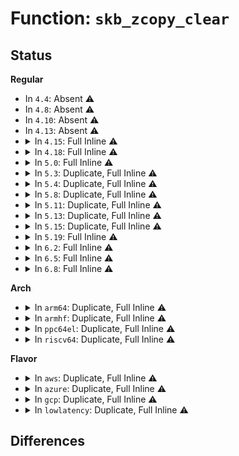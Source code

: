 # Function: <code>skb_zcopy_clear</code>

## Status
<b>Regular</b>
<ul>
<li>
In <code>4.4</code>: Absent ⚠️
</li>
<li>
In <code>4.8</code>: Absent ⚠️
</li>
<li>
In <code>4.10</code>: Absent ⚠️
</li>
<li>
In <code>4.13</code>: Absent ⚠️
</li>
<li>
<details>
<summary>In <code>4.15</code>: Full Inline ⚠️</summary>

**Collision:** Unique Static

**Inline:** Full

**Transformation:** False

**Instances:**

```
In net/core/skbuff.c (ffffffff81835614)
Location: include/linux/skbuff.h:1295
Inline: True
Inline callers:
  - net/core/skbuff.c:skb_zerocopy
  - net/core/skbuff.c:__pskb_pull_tail
  - net/core/skbuff.c:skb_copy_ubufs
  - net/core/skbuff.c:skb_release_data
```
</details>
</li>
<li>
<details>
<summary>In <code>4.18</code>: Full Inline ⚠️</summary>

**Collision:** Unique Static

**Inline:** Full

**Transformation:** False

**Instances:**

```
In net/core/skbuff.c (ffffffff8188126e)
Location: include/linux/skbuff.h:1306
Inline: True
Inline callers:
  - net/core/skbuff.c:skb_zerocopy
  - net/core/skbuff.c:__pskb_pull_tail
  - net/core/skbuff.c:skb_copy_ubufs
  - net/core/skbuff.c:skb_release_data
```
</details>
</li>
<li>
<details>
<summary>In <code>5.0</code>: Full Inline ⚠️</summary>

**Collision:** Unique Static

**Inline:** Full

**Transformation:** False

**Instances:**

```
In net/core/skbuff.c (ffffffff818a050c)
Location: include/linux/skbuff.h:1364
Inline: True
Inline callers:
  - net/core/skbuff.c:skb_zerocopy
  - net/core/skbuff.c:skb_zerocopy
  - net/core/skbuff.c:__pskb_pull_tail
  - net/core/skbuff.c:__pskb_pull_tail
  - net/core/skbuff.c:skb_copy_ubufs
  - net/core/skbuff.c:skb_copy_ubufs
  - net/core/skbuff.c:skb_release_data
  - net/core/skbuff.c:skb_release_data
```
</details>
</li>
<li>
<details>
<summary>In <code>5.3</code>: Duplicate, Full Inline ⚠️</summary>

**Collision:** Static Duplication

**Inline:** Full

**Transformation:** False

**Instances:**

```
In net/core/skbuff.c (ffffffff818eaf39)
Location: include/linux/skbuff.h:1452
Inline: True
Inline callers:
  - net/core/skbuff.c:skb_zerocopy
  - net/core/skbuff.c:skb_zerocopy
  - net/core/skbuff.c:__pskb_pull_tail
  - net/core/skbuff.c:__pskb_pull_tail
  - net/core/skbuff.c:skb_copy_ubufs
  - net/core/skbuff.c:skb_copy_ubufs
  - net/core/skbuff.c:skb_release_data
  - net/core/skbuff.c:skb_release_data
```
```
In net/ipv4/tcp.c (ffffffff8198c70e)
Location: include/linux/skbuff.h:1452
Inline: True
Inline callers:
  - net/ipv4/tcp.c:tcp_write_queue_purge
  - net/ipv4/tcp.c:tcp_write_queue_purge
```
```
In net/ipv4/tcp_input.c (ffffffff81991613)
Location: include/linux/skbuff.h:1452
Inline: True
Inline callers:
  - net/ipv4/tcp_input.c:tcp_clean_rtx_queue
  - net/ipv4/tcp_input.c:tcp_shifted_skb
```
```
In net/ipv4/tcp_output.c (ffffffff8199e6b5)
Location: include/linux/skbuff.h:1452
Inline: True
Inline callers:
  - net/ipv4/tcp_output.c:tcp_send_synack
  - net/ipv4/tcp_output.c:__tcp_retransmit_skb
  - net/ipv4/tcp_output.c:tcp_mtu_probe
```
</details>
</li>
<li>
<details>
<summary>In <code>5.4</code>: Duplicate, Full Inline ⚠️</summary>

**Collision:** Static Duplication

**Inline:** Full

**Transformation:** False

**Instances:**

```
In net/core/skbuff.c (ffffffff8191d09e)
Location: include/linux/skbuff.h:1449
Inline: True
Inline callers:
  - net/core/skbuff.c:skb_zerocopy
  - net/core/skbuff.c:skb_zerocopy
  - net/core/skbuff.c:__pskb_pull_tail
  - net/core/skbuff.c:__pskb_pull_tail
  - net/core/skbuff.c:skb_copy_ubufs
  - net/core/skbuff.c:skb_copy_ubufs
  - net/core/skbuff.c:skb_release_data
  - net/core/skbuff.c:skb_release_data
```
```
In net/ipv4/tcp.c (ffffffff819c307d)
Location: include/linux/skbuff.h:1449
Inline: True
Inline callers:
  - net/ipv4/tcp.c:tcp_write_queue_purge
  - net/ipv4/tcp.c:tcp_write_queue_purge
```
```
In net/ipv4/tcp_input.c (ffffffff819c81ed)
Location: include/linux/skbuff.h:1449
Inline: True
Inline callers:
  - net/ipv4/tcp_input.c:tcp_clean_rtx_queue
  - net/ipv4/tcp_input.c:tcp_shifted_skb
```
```
In net/ipv4/tcp_output.c (ffffffff819d51b0)
Location: include/linux/skbuff.h:1449
Inline: True
Inline callers:
  - net/ipv4/tcp_output.c:tcp_send_synack
  - net/ipv4/tcp_output.c:__tcp_retransmit_skb
  - net/ipv4/tcp_output.c:tcp_mtu_probe
```
</details>
</li>
<li>
<details>
<summary>In <code>5.8</code>: Duplicate, Full Inline ⚠️</summary>

**Collision:** Static Duplication

**Inline:** Full

**Transformation:** False

**Instances:**

```
In net/core/skbuff.c (ffffffff819ef3eb)
Location: include/linux/skbuff.h:1455
Inline: True
Inline callers:
  - net/core/skbuff.c:skb_zerocopy
  - net/core/skbuff.c:__pskb_pull_tail
  - net/core/skbuff.c:skb_copy_ubufs
  - net/core/skbuff.c:skb_release_data
```
```
In net/ipv4/tcp.c (ffffffff81aae66e)
Location: include/linux/skbuff.h:1455
Inline: True
Inline callers:
  - net/ipv4/tcp.c:tcp_write_queue_purge
  - net/ipv4/tcp.c:tcp_write_queue_purge
```
```
In net/ipv4/tcp_input.c (ffffffff81ab4fb2)
Location: include/linux/skbuff.h:1455
Inline: True
Inline callers:
  - net/ipv4/tcp_input.c:tcp_clean_rtx_queue
  - net/ipv4/tcp_input.c:tcp_shifted_skb
```
```
In net/ipv4/tcp_output.c (ffffffff81ac0221)
Location: include/linux/skbuff.h:1455
Inline: True
Inline callers:
  - net/ipv4/tcp_output.c:tcp_collapse_retrans
```
</details>
</li>
<li>
<details>
<summary>In <code>5.11</code>: Duplicate, Full Inline ⚠️</summary>

**Collision:** Static Duplication

**Inline:** Full

**Transformation:** False

**Instances:**

```
In net/core/skbuff.c (ffffffff819ef09b)
Location: include/linux/skbuff.h:1476
Inline: True
Inline callers:
  - net/core/skbuff.c:skb_zerocopy
  - net/core/skbuff.c:__pskb_pull_tail
  - net/core/skbuff.c:skb_copy_ubufs
  - net/core/skbuff.c:skb_release_data
```
```
In net/ipv4/tcp.c (ffffffff81ab8946)
Location: include/linux/skbuff.h:1476
Inline: True
Inline callers:
  - net/ipv4/tcp.c:tcp_write_queue_purge
  - net/ipv4/tcp.c:tcp_write_queue_purge
```
```
In net/ipv4/tcp_input.c (ffffffff81ac00dc)
Location: include/linux/skbuff.h:1476
Inline: True
Inline callers:
  - net/ipv4/tcp_input.c:tcp_clean_rtx_queue
  - net/ipv4/tcp_input.c:tcp_shifted_skb
```
```
In net/ipv4/tcp_output.c (ffffffff81acbc7b)
Location: include/linux/skbuff.h:1476
Inline: True
Inline callers:
  - net/ipv4/tcp_output.c:tcp_collapse_retrans
```
</details>
</li>
<li>
<details>
<summary>In <code>5.13</code>: Duplicate, Full Inline ⚠️</summary>

**Collision:** Static Duplication

**Inline:** Full

**Transformation:** False

**Instances:**

```
In net/core/skbuff.c (ffffffff819d4879)
Location: include/linux/skbuff.h:1509
Inline: True
Inline callers:
  - net/core/skbuff.c:skb_zerocopy
  - net/core/skbuff.c:__pskb_pull_tail
  - net/core/skbuff.c:skb_copy_ubufs
  - net/core/skbuff.c:skb_release_data
```
```
In net/ipv4/tcp.c (ffffffff81aa3c3a)
Location: include/linux/skbuff.h:1509
Inline: True
Inline callers:
  - net/ipv4/tcp.c:tcp_write_queue_purge
  - net/ipv4/tcp.c:tcp_write_queue_purge
```
```
In net/ipv4/tcp_input.c (ffffffff81aa7106)
Location: include/linux/skbuff.h:1509
Inline: True
Inline callers:
  - net/ipv4/tcp_input.c:tcp_shifted_skb
```
```
In net/ipv4/tcp_output.c (ffffffff81ab6eeb)
Location: include/linux/skbuff.h:1509
Inline: True
Inline callers:
  - net/ipv4/tcp_output.c:tcp_collapse_retrans
```
</details>
</li>
<li>
<details>
<summary>In <code>5.15</code>: Duplicate, Full Inline ⚠️</summary>

**Collision:** Static Duplication

**Inline:** Full

**Transformation:** False

**Instances:**

```
In net/core/skbuff.c (ffffffff81a84740)
Location: include/linux/skbuff.h:1522
Inline: True
Inline callers:
  - net/core/skbuff.c:skb_zerocopy
  - net/core/skbuff.c:__pskb_pull_tail
  - net/core/skbuff.c:skb_copy_ubufs
  - net/core/skbuff.c:skb_release_data
```
```
In net/ipv4/tcp.c (ffffffff81b5fdea)
Location: include/linux/skbuff.h:1522
Inline: True
Inline callers:
  - net/ipv4/tcp.c:tcp_write_queue_purge
  - net/ipv4/tcp.c:tcp_write_queue_purge
```
```
In net/ipv4/tcp_input.c (ffffffff81b63703)
Location: include/linux/skbuff.h:1522
Inline: True
Inline callers:
  - net/ipv4/tcp_input.c:tcp_shifted_skb
```
```
In net/ipv4/tcp_output.c (ffffffff81b740d8)
Location: include/linux/skbuff.h:1522
Inline: True
Inline callers:
  - net/ipv4/tcp_output.c:tcp_collapse_retrans
```
</details>
</li>
<li>
<details>
<summary>In <code>5.19</code>: Full Inline ⚠️</summary>

**Collision:** Unique Static

**Inline:** Full

**Transformation:** False

**Instances:**

```
In net/core/skbuff.c (ffffffff81bfa445)
Location: include/linux/skbuff.h:1871
Inline: True
Inline callers:
  - net/core/skbuff.c:skb_zerocopy
  - net/core/skbuff.c:skb_zerocopy
  - net/core/skbuff.c:__pskb_pull_tail
  - net/core/skbuff.c:__pskb_pull_tail
  - net/core/skbuff.c:skb_copy_ubufs
  - net/core/skbuff.c:skb_copy_ubufs
  - net/core/skbuff.c:skb_release_data
  - net/core/skbuff.c:skb_release_data
```
</details>
</li>
<li>
<details>
<summary>In <code>6.2</code>: Full Inline ⚠️</summary>

**Collision:** Unique Static

**Inline:** Full

**Transformation:** False

**Instances:**

```
In net/core/skbuff.c (ffffffff81da934a)
Location: include/linux/skbuff.h:1721
Inline: True
Inline callers:
  - net/core/skbuff.c:skb_zerocopy
  - net/core/skbuff.c:skb_zerocopy
  - net/core/skbuff.c:__pskb_pull_tail
  - net/core/skbuff.c:__pskb_pull_tail
  - net/core/skbuff.c:skb_copy_ubufs
  - net/core/skbuff.c:skb_copy_ubufs
  - net/core/skbuff.c:skb_release_data
  - net/core/skbuff.c:skb_release_data
```
</details>
</li>
<li>
<details>
<summary>In <code>6.5</code>: Full Inline ⚠️</summary>

**Collision:** Unique Static

**Inline:** Full

**Transformation:** False

**Instances:**

```
In net/core/skbuff.c (ffffffff81e17f8e)
Location: include/linux/skbuff.h:1750
Inline: True
Inline callers:
  - net/core/skbuff.c:skb_zerocopy
  - net/core/skbuff.c:skb_zerocopy
  - net/core/skbuff.c:__pskb_pull_tail
  - net/core/skbuff.c:__pskb_pull_tail
  - net/core/skbuff.c:skb_copy_ubufs
  - net/core/skbuff.c:skb_copy_ubufs
  - net/core/skbuff.c:skb_release_data
  - net/core/skbuff.c:skb_release_data
```
</details>
</li>
<li>
<details>
<summary>In <code>6.8</code>: Full Inline ⚠️</summary>

**Collision:** Unique Static

**Inline:** Full

**Transformation:** False

**Instances:**

```
In net/core/skbuff.c (ffffffff81ed536f)
Location: include/linux/skbuff.h:1757
Inline: True
Inline callers:
  - net/core/skbuff.c:skb_zerocopy
  - net/core/skbuff.c:skb_zerocopy
  - net/core/skbuff.c:__pskb_pull_tail
  - net/core/skbuff.c:__pskb_pull_tail
  - net/core/skbuff.c:skb_copy_ubufs
  - net/core/skbuff.c:skb_copy_ubufs
  - net/core/skbuff.c:skb_release_data
  - net/core/skbuff.c:skb_release_data
```
</details>
</li>
</ul>
<b>Arch</b>
<ul>
<li>
<details>
<summary>In <code>arm64</code>: Duplicate, Full Inline ⚠️</summary>

**Collision:** Static Duplication

**Inline:** Full

**Transformation:** False

**Instances:**

```
In net/core/skbuff.c (ffff800010bb7840)
Location: include/linux/skbuff.h:1449
Inline: True
Inline callers:
  - net/core/skbuff.c:skb_zerocopy
  - net/core/skbuff.c:skb_zerocopy
  - net/core/skbuff.c:__pskb_pull_tail
  - net/core/skbuff.c:__pskb_pull_tail
  - net/core/skbuff.c:skb_copy_ubufs
  - net/core/skbuff.c:skb_copy_ubufs
  - net/core/skbuff.c:skb_release_data
  - net/core/skbuff.c:skb_release_data
```
```
In net/ipv4/tcp.c (ffff800010c75e4c)
Location: include/linux/skbuff.h:1449
Inline: True
Inline callers:
  - net/ipv4/tcp.c:tcp_write_queue_purge
  - net/ipv4/tcp.c:tcp_write_queue_purge
```
```
In net/ipv4/tcp_input.c (ffff800010c7bccc)
Location: include/linux/skbuff.h:1449
Inline: True
Inline callers:
  - net/ipv4/tcp_input.c:tcp_clean_rtx_queue
  - net/ipv4/tcp_input.c:tcp_shifted_skb
```
```
In net/ipv4/tcp_output.c (ffff800010c87e08)
Location: include/linux/skbuff.h:1449
Inline: True
Inline callers:
  - net/ipv4/tcp_output.c:tcp_send_synack
  - net/ipv4/tcp_output.c:__tcp_retransmit_skb
  - net/ipv4/tcp_output.c:tcp_mtu_probe
```
</details>
</li>
<li>
<details>
<summary>In <code>armhf</code>: Duplicate, Full Inline ⚠️</summary>

**Collision:** Static Duplication

**Inline:** Full

**Transformation:** False

**Instances:**

```
In net/core/skbuff.c (c0cd4448)
Location: include/linux/skbuff.h:1449
Inline: True
Inline callers:
  - net/core/skbuff.c:skb_zerocopy
  - net/core/skbuff.c:skb_zerocopy
  - net/core/skbuff.c:__pskb_pull_tail
  - net/core/skbuff.c:__pskb_pull_tail
  - net/core/skbuff.c:skb_copy_ubufs
  - net/core/skbuff.c:skb_copy_ubufs
  - net/core/skbuff.c:skb_release_data
  - net/core/skbuff.c:skb_release_data
```
```
In net/ipv4/tcp.c (c0d844f4)
Location: include/linux/skbuff.h:1449
Inline: True
Inline callers:
  - net/ipv4/tcp.c:tcp_write_queue_purge
  - net/ipv4/tcp.c:tcp_write_queue_purge
```
```
In net/ipv4/tcp_input.c (c0d89c4c)
Location: include/linux/skbuff.h:1449
Inline: True
Inline callers:
  - net/ipv4/tcp_input.c:tcp_clean_rtx_queue
  - net/ipv4/tcp_input.c:tcp_shifted_skb
```
```
In net/ipv4/tcp_output.c (c0d9717c)
Location: include/linux/skbuff.h:1449
Inline: True
Inline callers:
  - net/ipv4/tcp_output.c:tcp_send_synack
  - net/ipv4/tcp_output.c:__tcp_retransmit_skb
  - net/ipv4/tcp_output.c:tcp_mtu_probe
```
</details>
</li>
<li>
<details>
<summary>In <code>ppc64el</code>: Duplicate, Full Inline ⚠️</summary>

**Collision:** Static Duplication

**Inline:** Full

**Transformation:** False

**Instances:**

```
In net/core/skbuff.c (c000000000c8f50c)
Location: include/linux/skbuff.h:1449
Inline: True
Inline callers:
  - net/core/skbuff.c:skb_zerocopy
  - net/core/skbuff.c:skb_zerocopy
  - net/core/skbuff.c:__pskb_pull_tail
  - net/core/skbuff.c:__pskb_pull_tail
  - net/core/skbuff.c:skb_copy_ubufs
  - net/core/skbuff.c:skb_copy_ubufs
  - net/core/skbuff.c:skb_release_data
  - net/core/skbuff.c:skb_release_data
```
```
In net/ipv4/tcp.c (c000000000d7d794)
Location: include/linux/skbuff.h:1449
Inline: True
Inline callers:
  - net/ipv4/tcp.c:tcp_write_queue_purge
  - net/ipv4/tcp.c:tcp_write_queue_purge
```
```
In net/ipv4/tcp_input.c (c000000000d84944)
Location: include/linux/skbuff.h:1449
Inline: True
Inline callers:
  - net/ipv4/tcp_input.c:tcp_clean_rtx_queue
  - net/ipv4/tcp_input.c:tcp_shifted_skb
```
```
In net/ipv4/tcp_output.c (c000000000d94b54)
Location: include/linux/skbuff.h:1449
Inline: True
Inline callers:
  - net/ipv4/tcp_output.c:tcp_send_synack
  - net/ipv4/tcp_output.c:__tcp_retransmit_skb
  - net/ipv4/tcp_output.c:tcp_mtu_probe
```
</details>
</li>
<li>
<details>
<summary>In <code>riscv64</code>: Duplicate, Full Inline ⚠️</summary>

**Collision:** Static Duplication

**Inline:** Full

**Transformation:** False

**Instances:**

```
In net/core/skbuff.c (ffffffe000747296)
Location: include/linux/skbuff.h:1449
Inline: True
Inline callers:
  - net/core/skbuff.c:skb_zerocopy
  - net/core/skbuff.c:skb_zerocopy
  - net/core/skbuff.c:__pskb_pull_tail
  - net/core/skbuff.c:__pskb_pull_tail
  - net/core/skbuff.c:skb_copy_ubufs
  - net/core/skbuff.c:skb_copy_ubufs
  - net/core/skbuff.c:skb_release_data
  - net/core/skbuff.c:skb_release_data
```
```
In net/ipv4/tcp.c (ffffffe0007d8e56)
Location: include/linux/skbuff.h:1449
Inline: True
Inline callers:
  - net/ipv4/tcp.c:tcp_write_queue_purge
  - net/ipv4/tcp.c:tcp_write_queue_purge
```
```
In net/ipv4/tcp_input.c (ffffffe0007dde44)
Location: include/linux/skbuff.h:1449
Inline: True
Inline callers:
  - net/ipv4/tcp_input.c:tcp_clean_rtx_queue
  - net/ipv4/tcp_input.c:tcp_shifted_skb
```
```
In net/ipv4/tcp_output.c (ffffffe0007e90e0)
Location: include/linux/skbuff.h:1449
Inline: True
Inline callers:
  - net/ipv4/tcp_output.c:tcp_send_synack
  - net/ipv4/tcp_output.c:__tcp_retransmit_skb
  - net/ipv4/tcp_output.c:tcp_mtu_probe
```
</details>
</li>
</ul>
<b>Flavor</b>
<ul>
<li>
<details>
<summary>In <code>aws</code>: Duplicate, Full Inline ⚠️</summary>

**Collision:** Static Duplication

**Inline:** Full

**Transformation:** False

**Instances:**

```
In net/core/skbuff.c (ffffffff818bd09e)
Location: include/linux/skbuff.h:1449
Inline: True
Inline callers:
  - net/core/skbuff.c:skb_zerocopy
  - net/core/skbuff.c:skb_zerocopy
  - net/core/skbuff.c:__pskb_pull_tail
  - net/core/skbuff.c:__pskb_pull_tail
  - net/core/skbuff.c:skb_copy_ubufs
  - net/core/skbuff.c:skb_copy_ubufs
  - net/core/skbuff.c:skb_release_data
  - net/core/skbuff.c:skb_release_data
```
```
In net/ipv4/tcp.c (ffffffff81962eed)
Location: include/linux/skbuff.h:1449
Inline: True
Inline callers:
  - net/ipv4/tcp.c:tcp_write_queue_purge
  - net/ipv4/tcp.c:tcp_write_queue_purge
```
```
In net/ipv4/tcp_input.c (ffffffff8196805d)
Location: include/linux/skbuff.h:1449
Inline: True
Inline callers:
  - net/ipv4/tcp_input.c:tcp_clean_rtx_queue
  - net/ipv4/tcp_input.c:tcp_shifted_skb
```
```
In net/ipv4/tcp_output.c (ffffffff81975020)
Location: include/linux/skbuff.h:1449
Inline: True
Inline callers:
  - net/ipv4/tcp_output.c:tcp_send_synack
  - net/ipv4/tcp_output.c:__tcp_retransmit_skb
  - net/ipv4/tcp_output.c:tcp_mtu_probe
```
</details>
</li>
<li>
<details>
<summary>In <code>azure</code>: Duplicate, Full Inline ⚠️</summary>

**Collision:** Static Duplication

**Inline:** Full

**Transformation:** False

**Instances:**

```
In net/core/skbuff.c (ffffffff81876fde)
Location: include/linux/skbuff.h:1449
Inline: True
Inline callers:
  - net/core/skbuff.c:skb_zerocopy
  - net/core/skbuff.c:skb_zerocopy
  - net/core/skbuff.c:__pskb_pull_tail
  - net/core/skbuff.c:__pskb_pull_tail
  - net/core/skbuff.c:skb_copy_ubufs
  - net/core/skbuff.c:skb_copy_ubufs
  - net/core/skbuff.c:skb_release_data
  - net/core/skbuff.c:skb_release_data
```
```
In net/ipv4/tcp.c (ffffffff8191c9dd)
Location: include/linux/skbuff.h:1449
Inline: True
Inline callers:
  - net/ipv4/tcp.c:tcp_write_queue_purge
  - net/ipv4/tcp.c:tcp_write_queue_purge
```
```
In net/ipv4/tcp_input.c (ffffffff81921b4d)
Location: include/linux/skbuff.h:1449
Inline: True
Inline callers:
  - net/ipv4/tcp_input.c:tcp_clean_rtx_queue
  - net/ipv4/tcp_input.c:tcp_shifted_skb
```
```
In net/ipv4/tcp_output.c (ffffffff8192eae0)
Location: include/linux/skbuff.h:1449
Inline: True
Inline callers:
  - net/ipv4/tcp_output.c:tcp_send_synack
  - net/ipv4/tcp_output.c:__tcp_retransmit_skb
  - net/ipv4/tcp_output.c:tcp_mtu_probe
```
</details>
</li>
<li>
<details>
<summary>In <code>gcp</code>: Duplicate, Full Inline ⚠️</summary>

**Collision:** Static Duplication

**Inline:** Full

**Transformation:** False

**Instances:**

```
In net/core/skbuff.c (ffffffff8190e09e)
Location: include/linux/skbuff.h:1449
Inline: True
Inline callers:
  - net/core/skbuff.c:skb_zerocopy
  - net/core/skbuff.c:skb_zerocopy
  - net/core/skbuff.c:__pskb_pull_tail
  - net/core/skbuff.c:__pskb_pull_tail
  - net/core/skbuff.c:skb_copy_ubufs
  - net/core/skbuff.c:skb_copy_ubufs
  - net/core/skbuff.c:skb_release_data
  - net/core/skbuff.c:skb_release_data
```
```
In net/ipv4/tcp.c (ffffffff819cd6bd)
Location: include/linux/skbuff.h:1449
Inline: True
Inline callers:
  - net/ipv4/tcp.c:tcp_write_queue_purge
  - net/ipv4/tcp.c:tcp_write_queue_purge
```
```
In net/ipv4/tcp_input.c (ffffffff819d282d)
Location: include/linux/skbuff.h:1449
Inline: True
Inline callers:
  - net/ipv4/tcp_input.c:tcp_clean_rtx_queue
  - net/ipv4/tcp_input.c:tcp_shifted_skb
```
```
In net/ipv4/tcp_output.c (ffffffff819df7f0)
Location: include/linux/skbuff.h:1449
Inline: True
Inline callers:
  - net/ipv4/tcp_output.c:tcp_send_synack
  - net/ipv4/tcp_output.c:__tcp_retransmit_skb
  - net/ipv4/tcp_output.c:tcp_mtu_probe
```
</details>
</li>
<li>
<details>
<summary>In <code>lowlatency</code>: Duplicate, Full Inline ⚠️</summary>

**Collision:** Static Duplication

**Inline:** Full

**Transformation:** False

**Instances:**

```
In net/core/skbuff.c (ffffffff8192f1ce)
Location: include/linux/skbuff.h:1449
Inline: True
Inline callers:
  - net/core/skbuff.c:skb_zerocopy
  - net/core/skbuff.c:skb_zerocopy
  - net/core/skbuff.c:__pskb_pull_tail
  - net/core/skbuff.c:__pskb_pull_tail
  - net/core/skbuff.c:skb_copy_ubufs
  - net/core/skbuff.c:skb_copy_ubufs
  - net/core/skbuff.c:skb_release_data
  - net/core/skbuff.c:skb_release_data
```
```
In net/ipv4/tcp.c (ffffffff819d724d)
Location: include/linux/skbuff.h:1449
Inline: True
Inline callers:
  - net/ipv4/tcp.c:tcp_write_queue_purge
  - net/ipv4/tcp.c:tcp_write_queue_purge
```
```
In net/ipv4/tcp_input.c (ffffffff819dc3cd)
Location: include/linux/skbuff.h:1449
Inline: True
Inline callers:
  - net/ipv4/tcp_input.c:tcp_clean_rtx_queue
  - net/ipv4/tcp_input.c:tcp_shifted_skb
```
```
In net/ipv4/tcp_output.c (ffffffff819e94a0)
Location: include/linux/skbuff.h:1449
Inline: True
Inline callers:
  - net/ipv4/tcp_output.c:tcp_send_synack
  - net/ipv4/tcp_output.c:__tcp_retransmit_skb
  - net/ipv4/tcp_output.c:tcp_mtu_probe
```
</details>
</li>
</ul>

## Differences
